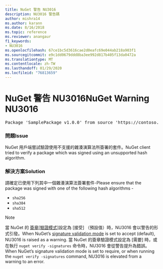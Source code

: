 ```yaml
---
title: NuGet 警告 NU3016
description: NU3016 警告碼
author: mishra14
ms.author: karann
ms.date: 8/16/2018
ms.topic: reference
ms.reviewer: anangaur
f1_keywords:
- NU3016
ms.openlocfilehash: 67ce1bc5d3616cae2d0eafc69e044ab218a903f1
ms.sourcegitcommit: e9c1dd0679ddd8ba3ee992d817b405f13da0472a
ms.translationtype: MT
ms.contentlocale: zh-TW
ms.lasthandoff: 01/29/2020
ms.locfileid: "76813659"
---
```

# <a name="nuget-warning-nu3016"></a><span data-ttu-id="970f9-103">NuGet 警告 NU3016</span><span class="sxs-lookup"><span data-stu-id="970f9-103">NuGet Warning NU3016</span></span>

<pre>Package 'SamplePackage v1.0.0' from source 'https://contoso.com/index.json': The package hash uses an unsupported hash algorithm.</pre>

### <a name="issue"></a><span data-ttu-id="970f9-104">問題</span><span class="sxs-lookup"><span data-stu-id="970f9-104">Issue</span></span>

<span data-ttu-id="970f9-105">NuGet 用戶端嘗試驗證使用不支援的雜湊演算法所簽署的套件。</span><span class="sxs-lookup"><span data-stu-id="970f9-105">NuGet client tried to verify a package which was signed using an unsupported hash algorithm.</span></span>


### <a name="solution"></a><span data-ttu-id="970f9-106">解決方案</span><span class="sxs-lookup"><span data-stu-id="970f9-106">Solution</span></span>

<span data-ttu-id="970f9-107">請確定已使用下列其中一個雜湊演算法簽署套件-</span><span class="sxs-lookup"><span data-stu-id="970f9-107">Please ensure that the package was signed  with one of the following hash algorithms -</span></span> 
* `sha256`
* `sha384`
* `sha512`


> [!Note]
> <span data-ttu-id="970f9-108">當 NuGet 的 [簽章[驗證模式]](../../consume-packages/installing-signed-packages.md#configure-package-signature-requirements)設定為 [接受] （預設值）時，NU3016 會以警告的形式引發。</span><span class="sxs-lookup"><span data-stu-id="970f9-108">When NuGet’s [signature validation mode](../../consume-packages/installing-signed-packages.md#configure-package-signature-requirements) is set to accept (default), NU3016 is raised as a warning.</span></span> <span data-ttu-id="970f9-109">當 NuGet 的簽章驗證模式設定為 [需要] 時，或在執行 `nuget verify -signatures` 命令時，NU3016 會從警告提升為錯誤。</span><span class="sxs-lookup"><span data-stu-id="970f9-109">When NuGet’s signature validation mode is set to require, or when running the `nuget verify -signatures` command, NU3016 is elevated from a warning to an error.</span></span> 
